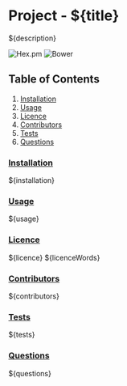 # Project - ${title}

${description}

![Hex.pm](https://img.shields.io/hexpm/l/apa?style=for-the-badge)
![Bower](https://img.shields.io/bower/l/MI?style=for-the-badge)
## Table of Contents

1. [Installation](#installation)
2. [Usage](#usage)
3. [Licence](#licence)
4. [Contributors](#contributors)
5. [Tests](#tests)
6. [Questions](#questions)

### [Installation](#installation)

${installation}

### [Usage](#usage)

${usage}

### [Licence](#licence)

${licence}
${licenceWords}

### [Contributors](#contributors)

${contributors}

### [Tests](#tests)

${tests}

### [Questions](#questions)

${questions}
